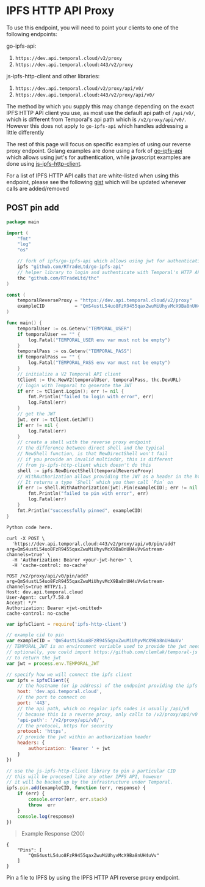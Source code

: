 # IPFS HTTP API Proxy

To use this endpoint, you will need to point your clients to one of the following endpoints:

go-ipfs-api:

1. `https://dev.api.temporal.cloud/v2/proxy`
2. `https://dev.api.temporal.cloud:443/v2/proxy`

js-ipfs-http-client and other libraries:

1. `https://dev.api.temporal.cloud/v2/proxy/api/v0/`
2. `https://dev.api.temporal.cloud:443/v2/proxy/api/v0/`

The method by which you supply this may change depending on the exact IPFS HTTP API client you use, as most use the default api path of `/api/v0/`, which is different from Temporal's api path which is `/v2/proxy/api/v0/`. However this does not apply to `go-ipfs-api` which handles addressing a little differently

The rest of this page will focus on specific examples of using our reverse proxy endpoint. Golang examples are done using a fork of [go-ipfs-api](https://github.com/RTradeLtd/go-ipfs-api) which allows using jwt's for authentication, while javascript examples are done using [js-ipfs-http-client](https://github.com/ipfs/js-ipfs-http-client).

For a list of IPFS HTTP API calls that are white-listed when using this endpoint, please see the following [gist](https://gist.github.com/postables/55be1cf00e8ffafff6e663c198bf6482) which will be updated whenever calls are added/removed

## POST pin add

```go
package main

import (
	"fmt"
	"log"
	"os"

	// fork of ipfs/go-ipfs-api which allows using jwt for authentication
	ipfs "github.com/RTradeLtd/go-ipfs-api"
	// helper library to login and authenticate with Temporal's HTTP API
	thc "github.com/RTradeLtd/thc"
)

const (
	temporalReverseProxy = "https://dev.api.temporal.cloud/v2/proxy"
	exampleCID           = "QmS4ustL54uo8FzR9455qaxZwuMiUhyvMcX9Ba8nUH4uVv"
)

func main() {
	temporalUser := os.Getenv("TEMPORAL_USER")
	if temporalUser == "" {
		log.Fatal("TEMPORAL_USER env var must not be empty")
	}
	temporalPass := os.Getenv("TEMPORAL_PASS")
	if temporalPass == "" {
		log.Fatal("TEMPORAL_PASS env var must not be empty")
	}
	// initialize a V2 Temporal API client
	tClient := thc.NewV2(temporalUser, temporalPass, thc.DevURL)
	// login with Temporal to generate the JWT
	if err := tClient.Login(); err != nil {
		fmt.Println("failed to login with error", err)
		log.Fatal(err)
	}
	// get the JWT
	jwt, err := tClient.GetJWT()
	if err != nil {
		log.Fatal(err)
	}
	// create a shell with the reverse proxy endpoint
	// the difference between direct shell and the typical
	// NewShell function, is that NewDirectShell won't fail
	// if you provide an invalid multiaddr, this is different
	// from js-ipfs-http-client which doesn't do this
	shell := ipfs.NewDirectShell(temporalReverseProxy)
	// WithAuthorization allows providing the JWT as a header in the http connection
	// It returns a type `Shell` which you then call `Pin` on
	if err := shell.WithAuthorization(jwt).Pin(exampleCID); err != nil {
		fmt.Println("failed to pin with error", err)
		log.Fatal(err)
	}
	fmt.Println("successfully pinned", exampleCID)
}

```

```python
Python code here.
```

```shell
curl -X POST \
  'https://dev.api.temporal.cloud:443/v2/proxy/api/v0/pin/add?arg=QmS4ustL54uo8FzR9455qaxZwuMiUhyvMcX9Ba8nUH4uVv&stream-channels=true' \
  -H 'Authorization: Bearer <your-jwt-here>' \
  -H 'cache-control: no-cache'
```

```http
POST /v2/proxy/api/v0/pin/add?arg=QmS4ustL54uo8FzR9455qaxZwuMiUhyvMcX9Ba8nUH4uVv&stream-channels=true HTTP/1.1
Host: dev.api.temporal.cloud
User-Agent: curl/7.58.0
Accept: */*
Authorization: Bearer <jwt-omitted>
cache-control: no-cache
```

```javascript
var ipfsClient = require('ipfs-http-client')

// example cid to pin
var exampleCID = 'QmS4ustL54uo8FzR9455qaxZwuMiUhyvMcX9Ba8nUH4uVv'
// TEMPORAL_JWT is an environment variable used to provide the jwt needed to authenticate with temoral
// optionally, you could import https://github.com/clemlak/temporal-js and use the login function
// to return the jwt
var jwt = process.env.TEMPORAL_JWT

// specify how we will connect the ipfs client
var ipfs = ipfsClient({
    // the hostname (or ip address) of the endpoint providing the ipfs api
    host: 'dev.api.temporal.cloud',
    // the port to connect on
    port: '443',
    // the api path, which on regular ipfs nodes is usually /api/v0
    // because this is a reverse proxy, only calls to /v2/proxy/api/v0
    'api-path': '/v2/proxy/api/v0/',
    // the protocol, https for security
    protocol: 'https',
    // provide the jwt within an authorization header
    headers: {
        authorization: 'Bearer ' + jwt
    }
})

// use the js-ipfs-http-client library to pin a particular CID
// this will be procesed like any other IPFS API, however
// it will be backed up by the infrastructure under Temporal.
ipfs.pin.add(exampleCID, function (err, response) {
    if (err) {
        console.error(err, err.stack)
        throw  err
    }
    console.log(response)
})
```

> Example Response (200)

```
{
    "Pins": [
        "QmS4ustL54uo8FzR9455qaxZwuMiUhyvMcX9Ba8nUH4uVv"
    ]
}
```

Pin a file to IPFS by using the IPFS HTTP API reverse proxy endpoint.